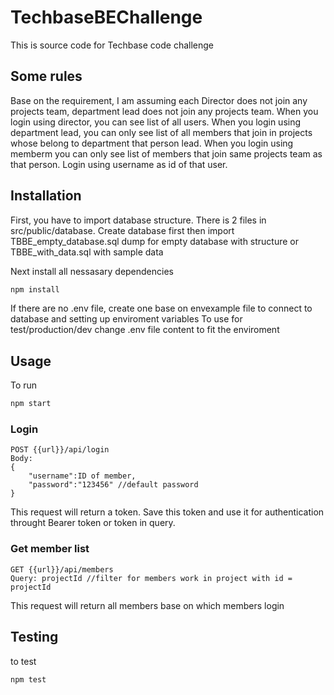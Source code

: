 # TechbaseBEChallenge
This is source code for Techbase code challenge

## Some rules
Base on the requirement, I am assuming each Director does not join any projects team, department lead does not join any projects team.
When you login using director, you can see list of all users.
When you login using department lead, you can only see list of all members that join in projects whose belong to department that person lead.
When you login using memberm you can only see list of members that join same projects team as that person.
Login using username as id of that user.

## Installation
First, you have to import database structure. There is 2 files in src/public/database.
Create database first then import TBBE_empty_database.sql dump for empty database with structure or TBBE_with_data.sql with sample data

Next install all nessasary dependencies
```bash
npm install
```
If there are no .env file, create one base on envexample file to connect to database and setting up enviroment variables
To use for test/production/dev change .env file content to fit the enviroment

## Usage
To run
```bash
npm start
```

### Login
```
POST {{url}}/api/login
Body:
{
    "username":ID of member,
    "password":"123456" //default password
}
```

This request will return a token. Save this token and use it for authentication throught Bearer token or token in query.

### Get member list
```
GET {{url}}/api/members
Query: projectId //filter for members work in project with id = projectId
```
This request will return all members base on which members login

## Testing
to test
```bash
npm test
```